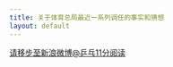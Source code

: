 ```yaml
---
title: 关于体育总局最近一系列调任的事实和猜想
layout: default
---
```


<a href="https://m.weibo.cn/5609496378/4122126330028453">请移步至新浪微博@乒乓11分阅读</a>


<!--- 
关于体育总局局长苟仲文，以下是一些事实：

2016年10月31日接任国家体育总局局长，接替之前的刘鹏局长；他2016年五月担任北京市委专职副书记，10月份担任体育总局局长，算是空降。

2017年4月27日，羽毛球队主教练李永波卸任，夏煊泽张军担任单打双打组教练，国家队不再设总教练和副总教练。

2017年5月4日，王义夫，李永波，黄玉斌分别卸任射击，羽毛球，射箭项目副主任。


然后另一条时间线上，

2017年3月31日，刘国梁辞去中国乒乓球队男队主教练，只担任全队的总教练。

2017年4月六日，秦志戬竞聘成为中国乒乓球队男队主教练，接替刘国梁。

然后，

2017年5月29日，世界锦标赛第一天孔令辉因为赌博事件被暂停职位回国接受调查。

2017年6月20日，杜兆才担任中国足协党委书记，全职在中国足协办公。

2017年6月20日，刘国梁被宣布不再担任中国乒乓球队主教练职务，调职成为中国乒协副主席（第19位）

以上是事实。

以下是一些收集到的情况和一点我的看法。

从4月27日李永波卸任开始，到6月20日，乒协羽协足协的项目领导都被调离职位；而这三个协会的主席都是蔡振华。

从大趋势上看，乒乓球并不是专门被针对的项目：射击射箭等等传统优势项目的队里教练和中心领导也被调职。

但是从时间线上看，孔令辉，刘国梁离开职位的时间非常紧密，杜兆才担任足协主席主持日常工作同时发生，这个时间点上看就很难不说对蔡振华没有针对性了。

现在这批教练的调职离开，基本上形成的局面是：总局下边，直接就是主管基层队员训练工作的一线教练员了。

传统上说，这个权力的构成是：总局，项目中心主任，运动队总教练，运动队队员的主管教练，队员。

现在这个链条变成了总局，主管教练，没了。

也是所谓扁平化管理。

换言之，总局将项目管理的权力收紧了：以往项目本身的主任有比较大的具体执行工作的权力，对项目本身的控制能力比较大，现在的话则总局直接控制。夺金牌这件事无论怎么不被人待见，客观上说仍然是一个需要很强专业能力来进行的工作。所以在这件事上，有专业能力的人会有比较高的议价能力，总局作为单纯意义上的官僚，需要这些专业能力。

但是现在，总局为什么收紧了这些权力呢？

“12月10日，国家体育总局召开里约奥运备战动员大会，首次成立了奥运会选拔工作监督小组。局长刘鹏要求深挖“金牌至上”的政绩观扭曲了体育精神而 引发种种问题的根源。这之前，总局宣布取消全运会的金牌榜、奖牌榜设置。 ”

http://sports.sina.com.cn/others/others/2015-12-25/doc-ifxmykrf2295280.shtml

换句话说，如果总局现在的政绩指标变成了全民健身，无论这个目标如何衡量，都不再会是简单的有还是没有金牌那么简单。无论总局衡量这个政绩的标准是哪一条：更多的免费或者廉价的运动场地，更好的运动推广，还是别的什么，他们都在不再那么需要绝对意义上的体育项目人才了。

客观地说，在之前举国体制，金牌为主衡量政绩的体制下，之前的权力结构有时候会出现运动员倒逼教练员，教练员倒逼中心主任，然后中心主任倒逼总局的现象。道理很简单：金牌为重点的情况下，有竞争力的运动员相比领导是稀缺的，议价能力比较强。而且相对来说金牌为主的政绩需要将权力下放交给专业性比较强的项目中心和运动队主教练来确保完成。

但是在这个新的政绩指标下，这种权力的下放开始变得不可接受，于是乎，借由相比以往不那么卓越的里约奥运会的结果为驱动，大量有一线体育项目管理和主管经验的教练员开始离开岗位，即便这很有可能损失项目本身的成绩：运动员和教练员的关系和信任很多时候要比两方面的绝对水平来得重要，并不是简单的有能力就能替代的关系。

因为衡量体育总局政绩的指标和方向变更了。

如果金牌不再是标准，那么以金牌为议价能力的传统项目中心主任和主管教练的议价能力也就消失了。这大概是为什么体育总局开始不介意以牺牲成绩为代价收紧权力了。

如果接下来的体育总局的工作将转变成为围绕全民健身展开的话，那么就意味着为了之前项目金牌为主设立的权力层级就不是必须的了。

但是，从全民健身的角度来说，其实这些中心主任和运动队的功勋教练其实对运动有很大的推广价值，双方并不存在绝对的对立关系。那么为什么总局仍然选择大规模的收紧权力，并不选择合作呢？

这就是耐人寻味的地方了吧。

换言之，回到之前的话题：从项目推广的角度来说，孔令辉刘国梁到蔡振华，起码在乒乓球项目的影响力和舆论基础是雄厚的。但是目前来看，总局的选择是调离作为队里教练的孔令辉刘国梁，而且宣布人事调动的时候只召集了人民日报和新华社，作为本来应该担任人事任免的单位，乒羽中心完全不知情。

从里约奥运会结束的到现在，乒乓球队的所谓三创其实很大程度上就是在作推广项目的努力，但是仍然没有避开被回收权力的命运。

所以，说到底，刘国梁的离任，似乎更多的是现在体育总局政绩评估方式改变的结果。但是这个时间点几个事件的集中出炉，则有很强的针对性意味。

换句话说，如果体育总局选择收紧权力，仍然有比现在这种方式好得多的处理方式。但是他们仍然选择了这种短时间内不和乒羽中心做沟通，在乒羽中心刚刚竞聘主教练之后短时间内突然宣布不设置主总教练的方式收紧了权力。这个动机就很难说单纯了。

这个大背景下，乒乓球男队选择了退赛作为抗议方式：离开的是中国公开赛，原则上说是个人荣誉；抗议的内容是想念教练员，方式已经算是比较温和。

如果单纯从原则上考虑，这种方式几乎不可能达到让刘国梁复职的可能，反倒是几乎肯定让刘国梁不再有担任教练的可能；但是从最近这一系列变动来看，刘国梁回到国家国家队的可能在在他被宣布调职那一刻几乎就不存在了：总局作出的这一些举动的方式和时间，几乎可以认为这事本身已经没有回旋余地，当然也就无所谓复职了。

乒乓球队的这种抗议更多的是一种姿态：

因为原则上说他们并没有做错什么。

如果说其他优势项目在里约奥运会上成绩的下降还能作为调整的理由，乒乓球队成绩作风形象几乎是中国体育界的头牌，加上里约奥运会之后一直在宣传推广项目，在这种情况下仍然以一种相当不人性的方式调走了工作成绩上无可指摘的教练员，那么相比其他项目，这支球队更有资本进行一些抗议：无可指摘的常胜之师，被凭空调走了灵魂人物，当然要硬气以下表示抗议，哪怕这种抗议本身并不会有什么直接意义，这更多的是一种态度。

几十年常胜不败之师，必须对这种缺乏起码沟通和尊重的方式进行抗议，作为中国体育界最成功的队伍之一，这点硬气是要有的。

那么回到文章开头，在几个月之内连续不按照常理（跨级别调任，直接空降全职足协主席都是不太和惯例常规的）连续进行人事任免的事情，不可能没有总局领导的直接批准，尤其是这种连续的人事变动涉及的都是副局长蔡振华所属的项目。

但是这个局长，本身也都是去年10月才上任的空降领导。

所以可想而知，凭空调任的领导，因该也不会凭空就做出这种不照常理出牌的事情。所以，一个自然而然的猜测，就是还有更高领导对此授意……

这一切，几乎就像《三毛从军记》说：

“每个人都是小角色，小把戏。” --->
